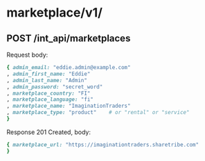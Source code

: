 
# marketplace/v1/

## POST /int_api/marketplaces

Request body:

```ruby
{ admin_email: "eddie.admin@example.com"
, admin_first_name: "Eddie"
, admin_last_name: "Admin"
, admin_password: "secret_word"
, marketplace_country: "FI"
, marketplace_language: "fi"
, marketplace_name: "ImaginationTraders"
, marketplace_type: "product"    # or "rental" or "service"
}
```

Response 201 Created, body:

```ruby
{ marketplace_url: "https://imaginationtraders.sharetribe.com"
}
```
